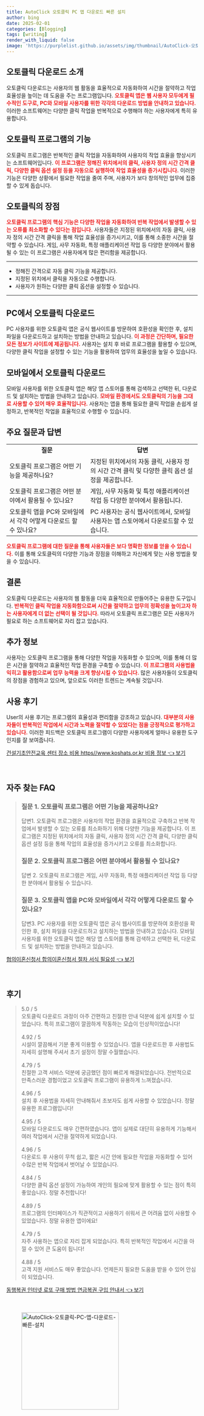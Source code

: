 ```yaml
---
title: AutoClick 오토클릭 PC 앱 다운로드 빠른 설치
author: bing
date: 2025-02-01
categories: [Blogging]
tags: [writing]
render_with_liquid: false
image: 'https://purplelist.github.io/assets/img/thumbnail/AutoClick-오토클릭-PC-앱-다운로드-빠른-설치.webp'
---
```



<h2 id='오토클릭 다운로드 소개'>오토클릭 다운로드 소개</h2>

<p>오토클릭 다운로드는 사용자의 웹 활동을 효율적으로 자동화하여 시간을 절약하고 작업 효율성을 높이는 데 도움을 주는 프로그램입니다. <b><span style="color: #ee2323;">오토클릭 앱은 웹 사용자 모두에게 필수적인 도구로, PC와 모바일 사용자를 위한 각각의 다운로드 방법을 안내하고 있습니다.</span></b> 이러한 소프트웨어는 다양한 클릭 작업을 반복적으로 수행해야 하는 사용자에게 특히 유용합니다.</p>

<h2 id='오토클릭 프로그램의 기능'>오토클릭 프로그램의 기능</h2>

<p>오토클릭 프로그램은 반복적인 클릭 작업을 자동화하여 사용자의 작업 효율을 향상시키는 소프트웨어입니다. <b><span style="color: #ee2323;">이 프로그램은 정해진 위치에서의 클릭, 사용자 정의 시간 간격 클릭, 다양한 클릭 옵션 설정 등을 자동으로 실행하여 작업 효율성을 증가시킵니다.</span></b> 이러한 기능은 다양한 상황에서 필요한 작업을 줄여 주며, 사용자가 보다 창의적인 업무에 집중할 수 있게 돕습니다.</p>

<h2 id='오토클릭의 장점'>오토클릭의 장점</h2>

<p><b><span style="color: #ee2323;">오토클릭 프로그램의 핵심 기능은 다양한 작업을 자동화하여 반복 작업에서 발생할 수 있는 오류를 최소화할 수 있다는 점입니다.</span></b> 사용자들은 지정된 위치에서의 자동 클릭, 사용자 정의 시간 간격 클릭을 통해 작업 효율성을 증가시키고, 이를 통해 소중한 시간을 절약할 수 있습니다. 게임, 사무 자동화, 특정 애플리케이션 작업 등 다양한 분야에서 활용될 수 있는 이 프로그램은 사용자에게 많은 편리함을 제공합니다.</p>

<hr />

<ul>
    <li>정해진 간격으로 자동 클릭 기능을 제공합니다.</li>
    <li>지정된 위치에서 클릭을 자동으로 수행합니다.</li>
    <li>사용자가 원하는 다양한 클릭 옵션을 설정할 수 있습니다.</li>
</ul>

<hr />

<h2 id='PC에서 오토클릭 다운로드'>PC에서 오토클릭 다운로드</h2>

<p>PC 사용자를 위한 오토클릭 앱은 공식 웹사이트를 방문하여 호환성을 확인한 후, 설치 파일을 다운로드하고 설치하는 방법을 안내하고 있습니다. <b><span style="color: #ee2323;">이 과정은 간단하며, 필요한 모든 정보가 사이트에 제공됩니다.</span></b> 사용자는 설치 후 바로 프로그램을 활용할 수 있으며, 다양한 클릭 작업을 설정할 수 있는 기능을 활용하여 업무의 효율성을 높일 수 있습니다.</p>

<h2 id='모바일에서 오토클릭 다운로드'>모바일에서 오토클릭 다운로드</h2>

<p>모바일 사용자를 위한 오토클릭 앱은 해당 앱 스토어를 통해 검색하고 선택한 뒤, 다운로드 및 설치하는 방법을 안내하고 있습니다. <b><span style="color: #ee2323;">모바일 환경에서도 오토클릭의 기능을 그대로 사용할 수 있어 매우 효율적입니다.</span></b> 사용자는 앱을 통해 필요한 클릭 작업을 손쉽게 설정하고, 반복적인 작업을 효율적으로 수행할 수 있습니다.</p>

<h2 id='주요 질문과 답변'>주요 질문과 답변</h2>

<table>
    <tr>
        <td style="text-align: center; height: 17px;"><b>질문</b></td>
        <td style="text-align: center; height: 17px;"><b>답변</b></td>
    </tr>
    <tr>
        <td>오토클릭 프로그램은 어떤 기능을 제공하나요?</td>
        <td>지정된 위치에서의 자동 클릭, 사용자 정의 시간 간격 클릭 및 다양한 클릭 옵션 설정을 제공합니다.</td>
    </tr>
    <tr>
        <td>오토클릭 프로그램은 어떤 분야에서 활용될 수 있나요?</td>
        <td>게임, 사무 자동화 및 특정 애플리케이션 작업 등 다양한 분야에서 활용됩니다.</td>
    </tr>
    <tr>
        <td>오토클릭 앱을 PC와 모바일에서 각각 어떻게 다운로드 할 수 있나요?</td>
        <td>PC 사용자는 공식 웹사이트에서, 모바일 사용자는 앱 스토어에서 다운로드할 수 있습니다.</td>
    </tr>
</table>

<p><b><span style="color: #ee2323;">오토클릭 프로그램에 대한 질문을 통해 사용자들은 보다 명확한 정보를 얻을 수 있습니다.</span></b> 이를 통해 오토클릭의 다양한 기능과 장점을 이해하고 자신에게 맞는 사용 방법을 찾을 수 있습니다.</p>

<h2 id='결론'>결론</h2>

<p>오토클릭 다운로드는 사용자의 웹 활동을 더욱 효율적으로 만들어주는 유용한 도구입니다. <b><span style="color: #ee2323;">반복적인 클릭 작업을 자동화함으로써 시간을 절약하고 업무의 정확성을 높이고자 하는 사용자에게 더 없는 선택이 될 것입니다.</span></b> 따라서 오토클릭 프로그램은 모든 사용자가 필요로 하는 소프트웨어로 자리 잡고 있습니다.</p>

<h2 id='추가 정보'>추가 정보</h2>

<p>사용자는 오토클릭 프로그램을 통해 다양한 작업을 자동화할 수 있으며, 이를 통해 더 많은 시간을 절약하고 효율적인 작업 환경을 구축할 수 있습니다. <b><span style="color: #ee2323;">이 프로그램의 사용법을 익히고 활용함으로써 업무 능력을 크게 향상시킬 수 있습니다.</span></b> 많은 사용자들이 오토클릭의 장점을 경험하고 있으며, 앞으로도 이러한 트렌드는 계속될 것입니다.</p>

<h2 id='사용 후기'>사용 후기</h2>

<p>User의 사용 후기는 프로그램의 효율성과 편리함을 강조하고 있습니다. <b><span style="color: #ee2323;">대부분의 사용자들이 반복적인 작업에서 시간과 노력을 절약할 수 있었다는 점을 긍정적으로 평가하고 있습니다.</span></b> 이러한 피드백은 오토클릭 프로그램이 다양한 사용자에게 얼마나 유용한 도구인지를 잘 보여줍니다.</p>


<p><a class="click-button" title="건설기초안전교육 센터 장소 비용 https//www.koshats.or.kr 비용 정보" href="https://purplelist.github.io/posts/%EA%B1%B4%EC%84%A4%EA%B8%B0%EC%B4%88%EC%95%88%EC%A0%84%EA%B5%90%EC%9C%A1-%EC%84%BC%ED%84%B0-%EC%9E%A5%EC%86%8C-%EB%B9%84%EC%9A%A9-httpswww.koshats.or.kr-%EB%B9%84%EC%9A%A9-%EC%A0%95%EB%B3%B4/" rel="dofollow">건설기초안전교육 센터 장소 비용 https//www.koshats.or.kr 비용 정보 👈 보기</a></p><br>
<h2 id='자주_찾는_FAQ'>자주 찾는 FAQ</h2>
<div itemscope="" itemtype="https://schema.org/FAQPage"> 
<blockquote> 
<div itemscope="" itemprop="mainEntity" itemtype="https://schema.org/Question"> 
<h3 itemprop="name">질문 1. 오토클릭 프로그램은 어떤 기능을 제공하나요?</h3> 
<div itemscope="" itemprop="acceptedAnswer" itemtype="https://schema.org/Answer"> 
<span itemprop="text"> 
<p>답변1. 오토클릭 프로그램은 사용자의 작업 환경을 효율적으로 구축하고 반복 작업에서 발생할 수 있는 오류를 최소화하기 위해 다양한 기능을 제공합니다. 이 프로그램은 지정된 위치에서의 자동 클릭, 사용자 정의 시간 간격 클릭, 다양한 클릭 옵션 설정 등을 통해 작업의 효율성을 증가시키고 오류를 최소화합니다.</p> 
</span> 
</div> 
</div> 

<div itemscope="" itemprop="mainEntity" itemtype="https://schema.org/Question"> 
<h3 itemprop="name">질문 2. 오토클릭 프로그램은 어떤 분야에서 활용될 수 있나요?</h3> 
<div itemscope="" itemprop="acceptedAnswer" itemtype="https://schema.org/Answer"> 
<span itemprop="text"> 
<p>답변 2. 오토클릭 프로그램은 게임, 사무 자동화, 특정 애플리케이션 작업 등 다양한 분야에서 활용될 수 있습니다.</p> 
</span> 
</div> 
</div> 

<div itemscope="" itemprop="mainEntity" itemtype="https://schema.org/Question"> 
<h3 itemprop="name">질문 3. 오토클릭 앱을 PC와 모바일에서 각각 어떻게 다운로드 할 수 있나요?</h3> 
<div itemscope="" itemprop="acceptedAnswer" itemtype="https://schema.org/Answer"> 
<span itemprop="text"> 
<p>답변3. PC 사용자를 위한 오토클릭 앱은 공식 웹사이트를 방문하여 호환성을 확인한 후, 설치 파일을 다운로드하고 설치하는 방법을 안내하고 있습니다. 모바일 사용자를 위한 오토클릭 앱은 해당 앱 스토어를 통해 검색하고 선택한 뒤, 다운로드 및 설치하는 방법을 안내하고 있습니다.</p> 
</span> 
</div> 
</div> 
</blockquote> 
</div>
<p><a class="click-button" title="협의이혼신청서 합의이혼신청서 절차 서식 필요성" href="https://purplelist.github.io/posts/%ED%98%91%EC%9D%98%EC%9D%B4%ED%98%BC%EC%8B%A0%EC%B2%AD%EC%84%9C-%ED%95%A9%EC%9D%98%EC%9D%B4%ED%98%BC%EC%8B%A0%EC%B2%AD%EC%84%9C-%EC%A0%88%EC%B0%A8-%EC%84%9C%EC%8B%9D-%ED%95%84%EC%9A%94%EC%84%B1/" rel="dofollow">협의이혼신청서 합의이혼신청서 절차 서식 필요성 👈 보기</a></p><br>
<h2 id='후기'>후기</h2>
<div itemscope itemtype="https://schema.org/Product">
  <blockquote>
  <div itemprop="review" itemscope itemtype="https://schema.org/Review">
      <div itemprop="reviewRating" itemscope itemtype="https://schema.org/Rating"> <span itemprop="ratingValue">5.0</span> / <span itemprop="bestRating">5</span> </div>
      <span itemprop="reviewBody">오토클릭 다운로드 과정이 아주 간편하고 친절한 안내 덕분에 쉽게 설치할 수 있었습니다. 특히 프로그램이 깔끔하게 작동하는 모습이 인상적이었습니다!</span>
  </div>
  <br>
  <div itemprop="review" itemscope itemtype="https://schema.org/Review">
      <div itemprop="reviewRating" itemscope itemtype="https://schema.org/Rating"> <span itemprop="ratingValue">4.92</span> / <span itemprop="bestRating">5</span> </div>
      <span itemprop="reviewBody">시설이 깔끔해서 기분 좋게 이용할 수 있었습니다. 앱을 다운로드한 후 사용법도 자세히 설명해 주셔서 초기 설정이 정말 수월했습니다.</span>
  </div>
  <br>
  <div itemprop="review" itemscope itemtype="https://schema.org/Review">
      <div itemprop="reviewRating" itemscope itemtype="https://schema.org/Rating"> <span itemprop="ratingValue">4.79</span> / <span itemprop="bestRating">5</span> </div>
      <span itemprop="reviewBody">친절한 고객 서비스 덕분에 궁금했던 점이 빠르게 해결되었습니다. 전반적으로 만족스러운 경험이었고 오토클릭 프로그램이 유용하게 느껴졌습니다.</span>
  </div>
  <br>
  <div itemprop="review" itemscope itemtype="https://schema.org/Review">
      <div itemprop="reviewRating" itemscope itemtype="https://schema.org/Rating"> <span itemprop="ratingValue">4.96</span> / <span itemprop="bestRating">5</span> </div>
      <span itemprop="reviewBody">설치 후 사용법을 자세히 안내해줘서 초보자도 쉽게 사용할 수 있었습니다. 정말 유용한 프로그램입니다!</span>
  </div>
  <br>
  <div itemprop="review" itemscope itemtype="https://schema.org/Review">
      <div itemprop="reviewRating" itemscope itemtype="https://schema.org/Rating"> <span itemprop="ratingValue">4.95</span> / <span itemprop="bestRating">5</span> </div>
      <span itemprop="reviewBody">모바일 다운로드도 매우 간편하였습니다. 앱이 실제로 대단히 유용하게 기능해서 여러 작업에서 시간을 절약하게 되었습니다.</span>
  </div>
  <br>
  <div itemprop="review" itemscope itemtype="https://schema.org/Review">
      <div itemprop="reviewRating" itemscope itemtype="https://schema.org/Rating"> <span itemprop="ratingValue">4.96</span> / <span itemprop="bestRating">5</span> </div>
      <span itemprop="reviewBody">다운로드 후 사용이 무척 쉽고, 짧은 시간 안에 필요한 작업을 자동화할 수 있어 수많은 반복 작업에서 벗어날 수 있었습니다.</span>
  </div>
  <br>
  <div itemprop="review" itemscope itemtype="https://schema.org/Review">
      <div itemprop="reviewRating" itemscope itemtype="https://schema.org/Rating"> <span itemprop="ratingValue">4.84</span> / <span itemprop="bestRating">5</span> </div>
      <span itemprop="reviewBody">다양한 클릭 옵션 설정이 가능하여 개인의 필요에 맞게 활용할 수 있는 점이 특히 좋았습니다. 정말 추천합니다!</span>
  </div>
  <br>
  <div itemprop="review" itemscope itemtype="https://schema.org/Review">
      <div itemprop="reviewRating" itemscope itemtype="https://schema.org/Rating"> <span itemprop="ratingValue">4.89</span> / <span itemprop="bestRating">5</span> </div>
      <span itemprop="reviewBody">프로그램의 인터페이스가 직관적이고 사용하기 쉬워서 큰 어려움 없이 사용할 수 있었습니다. 정말 유용한 앱이에요!</span>
  </div>
  <br>
  <div itemprop="review" itemscope itemtype="https://schema.org/Review">
      <div itemprop="reviewRating" itemscope itemtype="https://schema.org/Rating"> <span itemprop="ratingValue">4.79</span> / <span itemprop="bestRating">5</span> </div>
      <span itemprop="reviewBody">자주 사용하는 앱으로 자리 잡게 되었습니다. 특히 반복적인 작업에서 시간을 아낄 수 있어 큰 도움이 됩니다!</span>
  </div>
  <br>
  <div itemprop="review" itemscope itemtype="https://schema.org/Review">
      <div itemprop="reviewRating" itemscope itemtype="https://schema.org/Rating"> <span itemprop="ratingValue">4.88</span> / <span itemprop="bestRating">5</span> </div>
      <span itemprop="reviewBody">고객 지원 서비스도 매우 좋았습니다. 언제든지 필요한 도움을 받을 수 있어 안심이 되었습니다.</span>
  </div>
  </blockquote>
</div>
<p><a class="click-button" title="동행복권 인터넷 로또 구매 방법 연금복권 구입 안내서" href="https://purplelist.github.io/posts/%EB%8F%99%ED%96%89%EB%B3%B5%EA%B6%8C-%EC%9D%B8%ED%84%B0%EB%84%B7-%EB%A1%9C%EB%98%90-%EA%B5%AC%EB%A7%A4-%EB%B0%A9%EB%B2%95-%EC%97%B0%EA%B8%88%EB%B3%B5%EA%B6%8C-%EA%B5%AC%EC%9E%85-%EC%95%88%EB%82%B4%EC%84%9C/" rel="dofollow">동행복권 인터넷 로또 구매 방법 연금복권 구입 안내서 👈 보기</a></p><br>
<figure class="image"><img src="https://purplelist.github.io/assets/img/thumbnail/AutoClick-오토클릭-PC-앱-다운로드-빠른-설치.webp" alt="AutoClick-오토클릭-PC-앱-다운로드-빠른-설치" width="256" height="256"></figure>